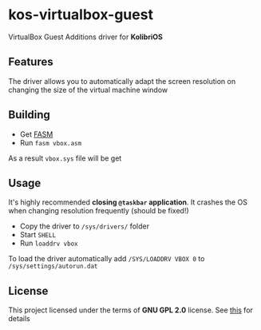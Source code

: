 # kos-virtualbox-guest

VirtualBox Guest Additions driver for __KolibriOS__

## Features

The driver allows you to automatically adapt the screen resolution on changing the size of the virtual machine window

## Building

- Get [FASM](https://flatassembler.net/)
- Run `fasm vbox.asm`

As a result `vbox.sys` file will be get

## Usage

It's highly recommended __closing `@taskbar` application__. It crashes the OS when changing resolution frequently (should be fixed!)

- Copy the driver to `/sys/drivers/` folder
- Start `SHELL`
- Run `loaddrv vbox`

To load the driver automatically add `/SYS/LOADDRV VBOX 0` to `/sys/settings/autorun.dat`

## License

This project licensed under the terms of __GNU GPL 2.0__ license. See [this](./LICENSE) for details
